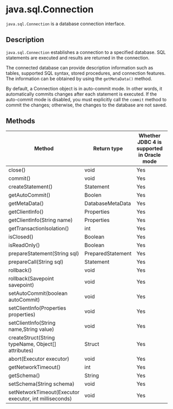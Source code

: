 # java.sql.Connection

`java.sql.Connection` is a database connection interface.

## Description

`java.sql.Connection` establishes a connection to a specified database. SQL statements are executed and results are returned in the connection.

The connected database can provide description information such as tables, supported SQL syntax, stored procedures, and connection features. The information can be obtained by using the `getMetaData()` method.

By default, a Connection object is in auto-commit mode. In other words, it automatically commits changes after each statement is executed. If the auto-commit mode is disabled, you must explicitly call the `commit` method to commit the changes; otherwise, the changes to the database are not saved.

## Methods



| **Method** | **Return type** | **Whether JDBC 4 is supported in Oracle mode** | **Whether JDBC 4 is supported in MySQL mode** |
|---------------|---------------|-------------------|-----------------|
| close() | void | Yes | Yes |
| commit() | void | Yes | Yes |
| createStatement() | Statement | Yes | Yes |
| getAutoCommit() | Boolen | Yes | Yes |
| getMetaData() | DatabaseMetaData | Yes | Yes |
| getClientInfo() | Properties | Yes | Yes |
| getClientInfo(String name) | Properties | Yes | Yes |
| getTransactionIsolation() | int | Yes | Yes |
| isClosed() | Boolean | Yes | Yes |
| isReadOnly() | Boolean | Yes | Yes |
| prepareStatement(String sql) | PreparedStatement | Yes | Yes |
| prepareCall(String sql) | Statement | Yes | Yes |
| rollback() | void | Yes | Yes |
| rollback(Savepoint savepoint) | void | Yes | Yes |
| setAutoCommit(boolean autoCommit) | void | Yes | Yes |
| setClientInfo(Properties properties) | void | Yes | Yes |
| setClientInfo(String name,String value) | void | Yes | Yes |
| createStruct(String typeName, Object\[\] attributes) | Struct | Yes | Yes |
| abort(Executor executor) | void | Yes | Yes |
| getNetworkTimeout() | int | Yes | Yes |
| getSchema() | String | Yes | Yes |
| setSchema(String schema) | void | Yes | Yes |
| setNetworkTimeout(Executor executor, int milliseconds) | void | Yes | Yes |



